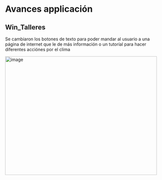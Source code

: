 # Avances applicación 
## Win_Talleres
Se cambiaron los botones de texto para poder mandar al usuario a una página de internet que le de más información o un tutoríal para hacer diferentes acciónes por el clima 


<img width="491" height="386" alt="image" src="https://github.com/user-attachments/assets/f9ec486a-6b38-4e49-85e0-8db20f72b872" />

